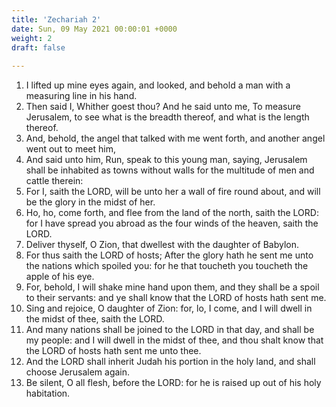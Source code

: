 ```yaml
---
title: 'Zechariah 2'
date: Sun, 09 May 2021 00:00:01 +0000
weight: 2
draft: false
  
---
```


1. I lifted up mine eyes again, and looked, and behold a man with a measuring line in his hand.
2. Then said I, Whither goest thou? And he said unto me, To measure Jerusalem, to see what is the breadth thereof, and what is the length thereof.
3. And, behold, the angel that talked with me went forth, and another angel went out to meet him,
4. And said unto him, Run, speak to this young man, saying, Jerusalem shall be inhabited as towns without walls for the multitude of men and cattle therein:
5. For I, saith the LORD, will be unto her a wall of fire round about, and will be the glory in the midst of her.
6. Ho, ho, come forth, and flee from the land of the north, saith the LORD: for I have spread you abroad as the four winds of the heaven, saith the LORD.
7. Deliver thyself, O Zion, that dwellest with the daughter of Babylon.
8. For thus saith the LORD of hosts; After the glory hath he sent me unto the nations which spoiled you: for he that toucheth you toucheth the apple of his eye.
9. For, behold, I will shake mine hand upon them, and they shall be a spoil to their servants: and ye shall know that the LORD of hosts hath sent me.
10. Sing and rejoice, O daughter of Zion: for, lo, I come, and I will dwell in the midst of thee, saith the LORD.
11. And many nations shall be joined to the LORD in that day, and shall be my people: and I will dwell in the midst of thee, and thou shalt know that the LORD of hosts hath sent me unto thee.
12. And the LORD shall inherit Judah his portion in the holy land, and shall choose Jerusalem again.
13. Be silent, O all flesh, before the LORD: for he is raised up out of his holy habitation.
